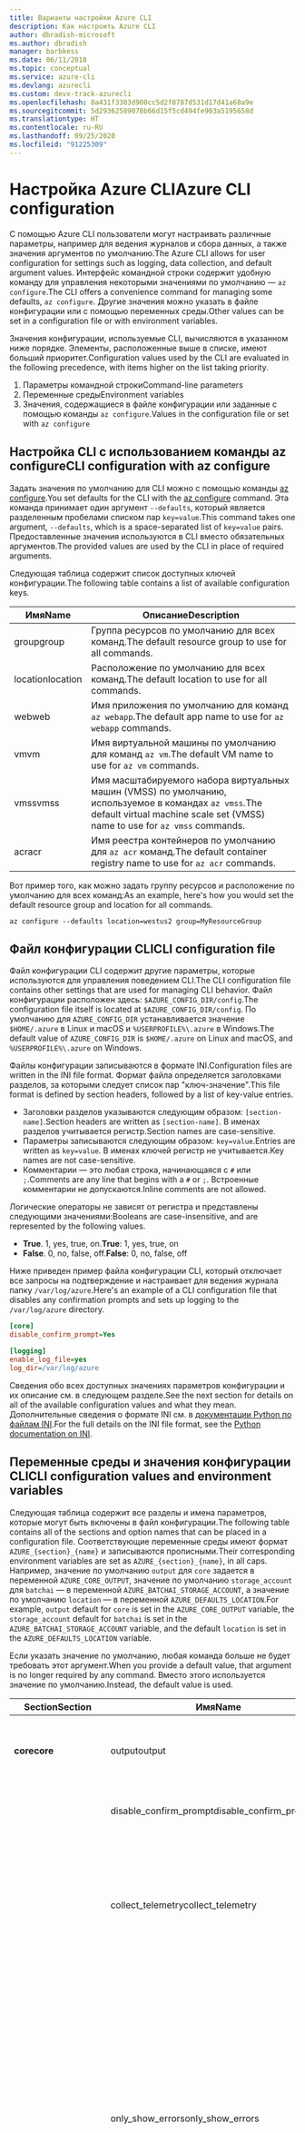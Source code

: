 ```yaml
---
title: Варианты настройки Azure CLI
description: Как настроить Azure CLI
author: dbradish-microsoft
ms.author: dbradish
manager: barbkess
ms.date: 06/11/2018
ms.topic: conceptual
ms.service: azure-cli
ms.devlang: azurecli
ms.custom: devx-track-azurecli
ms.openlocfilehash: 8a431f3303d900cc5d2f8787d531d17d41a68a9e
ms.sourcegitcommit: 5d29362589078b66d15f5cd494fe903a5195658d
ms.translationtype: HT
ms.contentlocale: ru-RU
ms.lasthandoff: 09/25/2020
ms.locfileid: "91225309"
---
```

# <a name="azure-cli-configuration"></a><span data-ttu-id="ae0c4-103">Настройка Azure CLI</span><span class="sxs-lookup"><span data-stu-id="ae0c4-103">Azure CLI configuration</span></span>

<span data-ttu-id="ae0c4-104">С помощью Azure CLI пользователи могут настраивать различные параметры, например для ведения журналов и сбора данных, а также значения аргументов по умолчанию.</span><span class="sxs-lookup"><span data-stu-id="ae0c4-104">The Azure CLI allows for user configuration for settings such as logging, data collection, and default argument values.</span></span>
<span data-ttu-id="ae0c4-105">Интерфейс командной строки содержит удобную команду для управления некоторыми значениями по умолчанию — `az configure`.</span><span class="sxs-lookup"><span data-stu-id="ae0c4-105">The CLI offers a convenience command for managing some defaults, `az configure`.</span></span> <span data-ttu-id="ae0c4-106">Другие значения можно указать в файле конфигурации или с помощью переменных среды.</span><span class="sxs-lookup"><span data-stu-id="ae0c4-106">Other values can be set in a configuration file or with environment variables.</span></span>

<span data-ttu-id="ae0c4-107">Значения конфигурации, используемые CLI, вычисляются в указанном ниже порядке. Элементы, расположенные выше в списке, имеют больший приоритет.</span><span class="sxs-lookup"><span data-stu-id="ae0c4-107">Configuration values used by the CLI are evaluated in the following precedence, with items higher on the list taking priority.</span></span>

1. <span data-ttu-id="ae0c4-108">Параметры командной строки</span><span class="sxs-lookup"><span data-stu-id="ae0c4-108">Command-line parameters</span></span>
2. <span data-ttu-id="ae0c4-109">Переменные среды</span><span class="sxs-lookup"><span data-stu-id="ae0c4-109">Environment variables</span></span>
3. <span data-ttu-id="ae0c4-110">Значения, содержащиеся в файле конфигурации или заданные с помощью команды `az configure`.</span><span class="sxs-lookup"><span data-stu-id="ae0c4-110">Values in the configuration file or set with `az configure`</span></span>

## <a name="cli-configuration-with-az-configure"></a><span data-ttu-id="ae0c4-111">Настройка CLI с использованием команды az configure</span><span class="sxs-lookup"><span data-stu-id="ae0c4-111">CLI configuration with az configure</span></span>

<span data-ttu-id="ae0c4-112">Задать значения по умолчанию для CLI можно с помощью команды [az configure](/cli/azure/reference-index#az-configure).</span><span class="sxs-lookup"><span data-stu-id="ae0c4-112">You set defaults for the CLI with the [az configure](/cli/azure/reference-index#az-configure) command.</span></span>
<span data-ttu-id="ae0c4-113">Эта команда принимает один аргумент `--defaults`, который является разделенным пробелами списком пар `key=value`.</span><span class="sxs-lookup"><span data-stu-id="ae0c4-113">This command takes one argument, `--defaults`, which is a space-separated list of `key=value` pairs.</span></span> <span data-ttu-id="ae0c4-114">Предоставленные значения используются в CLI вместо обязательных аргументов.</span><span class="sxs-lookup"><span data-stu-id="ae0c4-114">The provided values are used by the CLI in place of required arguments.</span></span>

<span data-ttu-id="ae0c4-115">Следующая таблица содержит список доступных ключей конфигурации.</span><span class="sxs-lookup"><span data-stu-id="ae0c4-115">The following table contains a list of available configuration keys.</span></span>

| <span data-ttu-id="ae0c4-116">Имя</span><span class="sxs-lookup"><span data-stu-id="ae0c4-116">Name</span></span> | <span data-ttu-id="ae0c4-117">Описание</span><span class="sxs-lookup"><span data-stu-id="ae0c4-117">Description</span></span> |
|------|-------------|
| <span data-ttu-id="ae0c4-118">group</span><span class="sxs-lookup"><span data-stu-id="ae0c4-118">group</span></span> | <span data-ttu-id="ae0c4-119">Группа ресурсов по умолчанию для всех команд.</span><span class="sxs-lookup"><span data-stu-id="ae0c4-119">The default resource group to use for all commands.</span></span> |
| <span data-ttu-id="ae0c4-120">location</span><span class="sxs-lookup"><span data-stu-id="ae0c4-120">location</span></span> | <span data-ttu-id="ae0c4-121">Расположение по умолчанию для всех команд.</span><span class="sxs-lookup"><span data-stu-id="ae0c4-121">The default location to use for all commands.</span></span> |
| <span data-ttu-id="ae0c4-122">web</span><span class="sxs-lookup"><span data-stu-id="ae0c4-122">web</span></span> | <span data-ttu-id="ae0c4-123">Имя приложения по умолчанию для команд `az webapp`.</span><span class="sxs-lookup"><span data-stu-id="ae0c4-123">The default app name to use for `az webapp` commands.</span></span> |
| <span data-ttu-id="ae0c4-124">vm</span><span class="sxs-lookup"><span data-stu-id="ae0c4-124">vm</span></span> | <span data-ttu-id="ae0c4-125">Имя виртуальной машины по умолчанию для команд `az vm`.</span><span class="sxs-lookup"><span data-stu-id="ae0c4-125">The default VM name to use for `az vm` commands.</span></span> |
| <span data-ttu-id="ae0c4-126">vmss</span><span class="sxs-lookup"><span data-stu-id="ae0c4-126">vmss</span></span> | <span data-ttu-id="ae0c4-127">Имя масштабируемого набора виртуальных машин (VMSS) по умолчанию, используемое в командах `az vmss`.</span><span class="sxs-lookup"><span data-stu-id="ae0c4-127">The default virtual machine scale set (VMSS) name to use for  `az vmss` commands.</span></span> |
| <span data-ttu-id="ae0c4-128">acr</span><span class="sxs-lookup"><span data-stu-id="ae0c4-128">acr</span></span> | <span data-ttu-id="ae0c4-129">Имя реестра контейнеров по умолчанию для `az acr` команд.</span><span class="sxs-lookup"><span data-stu-id="ae0c4-129">The default container registry name to use for `az acr` commands.</span></span> |

<span data-ttu-id="ae0c4-130">Вот пример того, как можно задать группу ресурсов и расположение по умолчанию для всех команд:</span><span class="sxs-lookup"><span data-stu-id="ae0c4-130">As an example, here's how you would set the default resource group and location for all commands.</span></span>

```azurecli-interactive
az configure --defaults location=westus2 group=MyResourceGroup
```

## <a name="cli-configuration-file"></a><span data-ttu-id="ae0c4-131">Файл конфигурации CLI</span><span class="sxs-lookup"><span data-stu-id="ae0c4-131">CLI configuration file</span></span>

<span data-ttu-id="ae0c4-132">Файл конфигурации CLI содержит другие параметры, которые используются для управления поведением CLI.</span><span class="sxs-lookup"><span data-stu-id="ae0c4-132">The CLI configuration file contains other settings that are used for managing CLI behavior.</span></span> <span data-ttu-id="ae0c4-133">Файл конфигурации расположен здесь: `$AZURE_CONFIG_DIR/config`.</span><span class="sxs-lookup"><span data-stu-id="ae0c4-133">The configuration file itself is located at `$AZURE_CONFIG_DIR/config`.</span></span> <span data-ttu-id="ae0c4-134">По умолчанию для `AZURE_CONFIG_DIR` устанавливается значение `$HOME/.azure` в Linux и macOS и `%USERPROFILE%\.azure` в Windows.</span><span class="sxs-lookup"><span data-stu-id="ae0c4-134">The default value of `AZURE_CONFIG_DIR` is `$HOME/.azure` on Linux and macOS, and `%USERPROFILE%\.azure` on Windows.</span></span>

<span data-ttu-id="ae0c4-135">Файлы конфигурации записываются в формате INI.</span><span class="sxs-lookup"><span data-stu-id="ae0c4-135">Configuration files are written in the INI file format.</span></span> <span data-ttu-id="ae0c4-136">Формат файла определяется заголовками разделов, за которыми следует список пар "ключ-значение".</span><span class="sxs-lookup"><span data-stu-id="ae0c4-136">This file format is defined by section headers, followed by a list of key-value entries.</span></span>

* <span data-ttu-id="ae0c4-137">Заголовки разделов указываются следующим образом: `[section-name]`.</span><span class="sxs-lookup"><span data-stu-id="ae0c4-137">Section headers are written as `[section-name]`.</span></span> <span data-ttu-id="ae0c4-138">В именах разделов учитывается регистр.</span><span class="sxs-lookup"><span data-stu-id="ae0c4-138">Section names are case-sensitive.</span></span>
* <span data-ttu-id="ae0c4-139">Параметры записываются следующим образом: `key=value`.</span><span class="sxs-lookup"><span data-stu-id="ae0c4-139">Entries are written as `key=value`.</span></span> <span data-ttu-id="ae0c4-140">В именах ключей регистр не учитывается.</span><span class="sxs-lookup"><span data-stu-id="ae0c4-140">Key names are not case-sensitive.</span></span>
* <span data-ttu-id="ae0c4-141">Комментарии — это любая строка, начинающаяся с `#` или `;`.</span><span class="sxs-lookup"><span data-stu-id="ae0c4-141">Comments are any line that begins with a `#` or `;`.</span></span> <span data-ttu-id="ae0c4-142">Встроенные комментарии не допускаются.</span><span class="sxs-lookup"><span data-stu-id="ae0c4-142">Inline comments are not allowed.</span></span>

<span data-ttu-id="ae0c4-143">Логические операторы не зависят от регистра и представлены следующими значениями:</span><span class="sxs-lookup"><span data-stu-id="ae0c4-143">Booleans are case-insensitive, and are represented by the following values.</span></span>

* <span data-ttu-id="ae0c4-144">__True__. 1, yes, true, on.</span><span class="sxs-lookup"><span data-stu-id="ae0c4-144">__True__: 1, yes, true, on</span></span>
* <span data-ttu-id="ae0c4-145">__False__. 0, no, false, off.</span><span class="sxs-lookup"><span data-stu-id="ae0c4-145">__False__: 0, no, false, off</span></span>

<span data-ttu-id="ae0c4-146">Ниже приведен пример файла конфигурации CLI, который отключает все запросы на подтверждение и настраивает для ведения журнала папку `/var/log/azure`.</span><span class="sxs-lookup"><span data-stu-id="ae0c4-146">Here's an example of a CLI configuration file that disables any confirmation prompts and sets up logging to the `/var/log/azure` directory.</span></span>

```ini
[core]
disable_confirm_prompt=Yes

[logging]
enable_log_file=yes
log_dir=/var/log/azure
```

<span data-ttu-id="ae0c4-147">Сведения обо всех доступных значениях параметров конфигурации и их описание см. в следующем разделе.</span><span class="sxs-lookup"><span data-stu-id="ae0c4-147">See the next section for details on all of the available configuration values and what they mean.</span></span> <span data-ttu-id="ae0c4-148">Дополнительные сведения о формате INI см. в [документации Python по файлам INI](https://docs.python.org/3/library/configparser.html#supported-ini-file-structure).</span><span class="sxs-lookup"><span data-stu-id="ae0c4-148">For the full details on the INI file format, see the [Python documentation on INI](https://docs.python.org/3/library/configparser.html#supported-ini-file-structure).</span></span>

## <a name="cli-configuration-values-and-environment-variables"></a><span data-ttu-id="ae0c4-149">Переменные среды и значения конфигурации CLI</span><span class="sxs-lookup"><span data-stu-id="ae0c4-149">CLI configuration values and environment variables</span></span>

<span data-ttu-id="ae0c4-150">Следующая таблица содержит все разделы и имена параметров, которые могут быть включены в файл конфигурации.</span><span class="sxs-lookup"><span data-stu-id="ae0c4-150">The following table contains all of the sections and option names that can be placed in a configuration file.</span></span> <span data-ttu-id="ae0c4-151">Соответствующие переменные среды имеют формат `AZURE_{section}_{name}` и записываются прописными.</span><span class="sxs-lookup"><span data-stu-id="ae0c4-151">Their corresponding environment variables are set as `AZURE_{section}_{name}`, in all caps.</span></span> <span data-ttu-id="ae0c4-152">Например, значение по умолчанию `output` для `core` задается в переменной `AZURE_CORE_OUTPUT`, значение по умолчанию `storage_account` для `batchai` — в переменной `AZURE_BATCHAI_STORAGE_ACCOUNT`, а значение по умолчанию `location` — в переменной `AZURE_DEFAULTS_LOCATION`.</span><span class="sxs-lookup"><span data-stu-id="ae0c4-152">For example, `output` default for `core` is set in the `AZURE_CORE_OUTPUT` variable, the `storage_account` default for `batchai` is set in the `AZURE_BATCHAI_STORAGE_ACCOUNT` variable, and the default `location` is set in the `AZURE_DEFAULTS_LOCATION` variable.</span></span>

<span data-ttu-id="ae0c4-153">Если указать значение по умолчанию, любая команда больше не будет требовать этот аргумент.</span><span class="sxs-lookup"><span data-stu-id="ae0c4-153">When you provide a default value, that argument is no longer required by any command.</span></span> <span data-ttu-id="ae0c4-154">Вместо этого используется значение по умолчанию.</span><span class="sxs-lookup"><span data-stu-id="ae0c4-154">Instead, the default value is used.</span></span>

| <span data-ttu-id="ae0c4-155">Section</span><span class="sxs-lookup"><span data-stu-id="ae0c4-155">Section</span></span> | <span data-ttu-id="ae0c4-156">Имя</span><span class="sxs-lookup"><span data-stu-id="ae0c4-156">Name</span></span>      | <span data-ttu-id="ae0c4-157">Тип</span><span class="sxs-lookup"><span data-stu-id="ae0c4-157">Type</span></span> | <span data-ttu-id="ae0c4-158">Описание</span><span class="sxs-lookup"><span data-stu-id="ae0c4-158">Description</span></span>|
|---------|-----------|------|------------|
| <span data-ttu-id="ae0c4-159">__core__</span><span class="sxs-lookup"><span data-stu-id="ae0c4-159">__core__</span></span> | <span data-ttu-id="ae0c4-160">output</span><span class="sxs-lookup"><span data-stu-id="ae0c4-160">output</span></span> | <span data-ttu-id="ae0c4-161">строка</span><span class="sxs-lookup"><span data-stu-id="ae0c4-161">string</span></span> | <span data-ttu-id="ae0c4-162">Формат вывода по умолчанию.</span><span class="sxs-lookup"><span data-stu-id="ae0c4-162">The default output format.</span></span> <span data-ttu-id="ae0c4-163">Может иметь значение `json`, `jsonc`, `tsv` или `table`.</span><span class="sxs-lookup"><span data-stu-id="ae0c4-163">Can be one of `json`, `jsonc`, `tsv`, or `table`.</span></span> |
| | <span data-ttu-id="ae0c4-164">disable\_confirm\_prompt</span><span class="sxs-lookup"><span data-stu-id="ae0c4-164">disable\_confirm\_prompt</span></span> | <span data-ttu-id="ae0c4-165">Логическое</span><span class="sxs-lookup"><span data-stu-id="ae0c4-165">boolean</span></span> | <span data-ttu-id="ae0c4-166">Включает и отключает запросы на подтверждение.</span><span class="sxs-lookup"><span data-stu-id="ae0c4-166">Turn confirmation prompts on/off.</span></span> |
| | <span data-ttu-id="ae0c4-167">collect\_telemetry</span><span class="sxs-lookup"><span data-stu-id="ae0c4-167">collect\_telemetry</span></span> | <span data-ttu-id="ae0c4-168">Логическое</span><span class="sxs-lookup"><span data-stu-id="ae0c4-168">boolean</span></span> | <span data-ttu-id="ae0c4-169">Разрешает корпорации Майкрософт собирать анонимные данные об использовании CLI.</span><span class="sxs-lookup"><span data-stu-id="ae0c4-169">Allow Microsoft to collect anonymous data on the usage of the CLI.</span></span> <span data-ttu-id="ae0c4-170">Сведения о конфиденциальности см. в [лицензии MIT для Azure CLI](https://github.com/Azure/azure-cli/blob/dev/LICENSE).</span><span class="sxs-lookup"><span data-stu-id="ae0c4-170">For privacy information, see the [Azure CLI MIT license](https://github.com/Azure/azure-cli/blob/dev/LICENSE).</span></span> |
| | <span data-ttu-id="ae0c4-171">only\_show\_errors</span><span class="sxs-lookup"><span data-stu-id="ae0c4-171">only\_show\_errors</span></span> | <span data-ttu-id="ae0c4-172">Логическое</span><span class="sxs-lookup"><span data-stu-id="ae0c4-172">boolean</span></span> | <span data-ttu-id="ae0c4-173">Показывает ошибки только при вызове команды.</span><span class="sxs-lookup"><span data-stu-id="ae0c4-173">Only show errors during command invocation.</span></span> <span data-ttu-id="ae0c4-174">Иными словами, в `stderr`будут записываться только ошибки.</span><span class="sxs-lookup"><span data-stu-id="ae0c4-174">In other words, only errors will be written to `stderr`.</span></span> <span data-ttu-id="ae0c4-175">При этом подавляются предупреждения от команд предварительной версии, а также нерекомендуемых и экспериментальных команд.</span><span class="sxs-lookup"><span data-stu-id="ae0c4-175">It suppresses warnings from preview, deprecated and experimental commands.</span></span> <span data-ttu-id="ae0c4-176">Также предоставляется для отдельных команд с параметром `--only-show-errors`.</span><span class="sxs-lookup"><span data-stu-id="ae0c4-176">It is also available for individual commands with the `--only-show-errors` parameter.</span></span> |
| | <span data-ttu-id="ae0c4-177">no\_color</span><span class="sxs-lookup"><span data-stu-id="ae0c4-177">no\_color</span></span> | <span data-ttu-id="ae0c4-178">Логическое</span><span class="sxs-lookup"><span data-stu-id="ae0c4-178">boolean</span></span> | <span data-ttu-id="ae0c4-179">Отключает цвет.</span><span class="sxs-lookup"><span data-stu-id="ae0c4-179">Disable color.</span></span> <span data-ttu-id="ae0c4-180">Сообщения, выделенные цветом, будут иметь префикс `DEBUG`, `INFO`, `WARNING` и `ERROR`.</span><span class="sxs-lookup"><span data-stu-id="ae0c4-180">Originally colored messages will be prefixed with `DEBUG`, `INFO`, `WARNING` and `ERROR`.</span></span> <span data-ttu-id="ae0c4-181">Так устраняется проблема со сторонней библиотекой, при использовании которой цвет терминала нельзя отменить изменения после перенаправления `stdout`.</span><span class="sxs-lookup"><span data-stu-id="ae0c4-181">This bypasses the issue of a third-party library where the terminal's color cannot revert back after a `stdout` redirection.</span></span> |
| <span data-ttu-id="ae0c4-182">__logging__</span><span class="sxs-lookup"><span data-stu-id="ae0c4-182">__logging__</span></span> | <span data-ttu-id="ae0c4-183">enable\_log\_file</span><span class="sxs-lookup"><span data-stu-id="ae0c4-183">enable\_log\_file</span></span> | <span data-ttu-id="ae0c4-184">Логическое</span><span class="sxs-lookup"><span data-stu-id="ae0c4-184">boolean</span></span> | <span data-ttu-id="ae0c4-185">Включение и отключение ведения журнала.</span><span class="sxs-lookup"><span data-stu-id="ae0c4-185">Turn logging on/off.</span></span> |
| | <span data-ttu-id="ae0c4-186">log\_dir</span><span class="sxs-lookup"><span data-stu-id="ae0c4-186">log\_dir</span></span> | <span data-ttu-id="ae0c4-187">строка</span><span class="sxs-lookup"><span data-stu-id="ae0c4-187">string</span></span> | <span data-ttu-id="ae0c4-188">Каталог для записи журналов.</span><span class="sxs-lookup"><span data-stu-id="ae0c4-188">The directory to write logs to.</span></span> <span data-ttu-id="ae0c4-189">По умолчанию это значение равно `${AZURE_CONFIG_DIR}/logs`.</span><span class="sxs-lookup"><span data-stu-id="ae0c4-189">By default this value is `${AZURE_CONFIG_DIR}/logs`.</span></span> |
| <span data-ttu-id="ae0c4-190">__defaults__</span><span class="sxs-lookup"><span data-stu-id="ae0c4-190">__defaults__</span></span> | <span data-ttu-id="ae0c4-191">group</span><span class="sxs-lookup"><span data-stu-id="ae0c4-191">group</span></span> | <span data-ttu-id="ae0c4-192">строка</span><span class="sxs-lookup"><span data-stu-id="ae0c4-192">string</span></span> | <span data-ttu-id="ae0c4-193">Группа ресурсов по умолчанию для всех команд.</span><span class="sxs-lookup"><span data-stu-id="ae0c4-193">The default resource group to use for all commands.</span></span> |
| | <span data-ttu-id="ae0c4-194">location</span><span class="sxs-lookup"><span data-stu-id="ae0c4-194">location</span></span> | <span data-ttu-id="ae0c4-195">строка</span><span class="sxs-lookup"><span data-stu-id="ae0c4-195">string</span></span> | <span data-ttu-id="ae0c4-196">Расположение по умолчанию для всех команд.</span><span class="sxs-lookup"><span data-stu-id="ae0c4-196">The default location to use for all commands.</span></span> |
| <span data-ttu-id="ae0c4-197">__storage__</span><span class="sxs-lookup"><span data-stu-id="ae0c4-197">__storage__</span></span> | <span data-ttu-id="ae0c4-198">connection\_string</span><span class="sxs-lookup"><span data-stu-id="ae0c4-198">connection\_string</span></span> | <span data-ttu-id="ae0c4-199">строка</span><span class="sxs-lookup"><span data-stu-id="ae0c4-199">string</span></span> | <span data-ttu-id="ae0c4-200">Строка подключения по умолчанию для команд `az storage`.</span><span class="sxs-lookup"><span data-stu-id="ae0c4-200">The default connection string to use for `az storage` commands.</span></span> |
| | <span data-ttu-id="ae0c4-201">account</span><span class="sxs-lookup"><span data-stu-id="ae0c4-201">account</span></span> | <span data-ttu-id="ae0c4-202">строка</span><span class="sxs-lookup"><span data-stu-id="ae0c4-202">string</span></span> | <span data-ttu-id="ae0c4-203">Имя учетной записи по умолчанию для команд `az storage`.</span><span class="sxs-lookup"><span data-stu-id="ae0c4-203">The default account name to use for `az storage` commands.</span></span> |
| | <span data-ttu-id="ae0c4-204">ключ</span><span class="sxs-lookup"><span data-stu-id="ae0c4-204">key</span></span> | <span data-ttu-id="ae0c4-205">строка</span><span class="sxs-lookup"><span data-stu-id="ae0c4-205">string</span></span> | <span data-ttu-id="ae0c4-206">Ключ учетной записи по умолчанию для команд `az storage`.</span><span class="sxs-lookup"><span data-stu-id="ae0c4-206">The default account key to use for `az storage` commands.</span></span> |
| | <span data-ttu-id="ae0c4-207">sas\_token</span><span class="sxs-lookup"><span data-stu-id="ae0c4-207">sas\_token</span></span> | <span data-ttu-id="ae0c4-208">строка</span><span class="sxs-lookup"><span data-stu-id="ae0c4-208">string</span></span> | <span data-ttu-id="ae0c4-209">Токен SAS по умолчанию для команд `az storage`.</span><span class="sxs-lookup"><span data-stu-id="ae0c4-209">The default SAS token to use for `az storage` commands.</span></span> |
| <span data-ttu-id="ae0c4-210">__batchai__</span><span class="sxs-lookup"><span data-stu-id="ae0c4-210">__batchai__</span></span> | <span data-ttu-id="ae0c4-211">storage\_account</span><span class="sxs-lookup"><span data-stu-id="ae0c4-211">storage\_account</span></span> | <span data-ttu-id="ae0c4-212">строка</span><span class="sxs-lookup"><span data-stu-id="ae0c4-212">string</span></span> | <span data-ttu-id="ae0c4-213">Учетная запись хранения по умолчанию для команд `az batchai`.</span><span class="sxs-lookup"><span data-stu-id="ae0c4-213">The default storage account to use for `az batchai` commands.</span></span> |
| | <span data-ttu-id="ae0c4-214">storage\_key</span><span class="sxs-lookup"><span data-stu-id="ae0c4-214">storage\_key</span></span> | <span data-ttu-id="ae0c4-215">строка</span><span class="sxs-lookup"><span data-stu-id="ae0c4-215">string</span></span> | <span data-ttu-id="ae0c4-216">Ключ к хранилищу данных по умолчанию для команд `az batchai`.</span><span class="sxs-lookup"><span data-stu-id="ae0c4-216">The default storage key to use for `az batchai` commands.</span></span> |
| <span data-ttu-id="ae0c4-217">__batch__</span><span class="sxs-lookup"><span data-stu-id="ae0c4-217">__batch__</span></span> | <span data-ttu-id="ae0c4-218">account</span><span class="sxs-lookup"><span data-stu-id="ae0c4-218">account</span></span> | <span data-ttu-id="ae0c4-219">строка</span><span class="sxs-lookup"><span data-stu-id="ae0c4-219">string</span></span> | <span data-ttu-id="ae0c4-220">Учетная запись пакетной службы по умолчанию для команд `az batch`.</span><span class="sxs-lookup"><span data-stu-id="ae0c4-220">The default Azure Batch account name to use for `az batch` commands.</span></span> |
| | <span data-ttu-id="ae0c4-221">access\_key</span><span class="sxs-lookup"><span data-stu-id="ae0c4-221">access\_key</span></span> | <span data-ttu-id="ae0c4-222">строка</span><span class="sxs-lookup"><span data-stu-id="ae0c4-222">string</span></span> | <span data-ttu-id="ae0c4-223">Ключ доступа по умолчанию для команд `az batch`.</span><span class="sxs-lookup"><span data-stu-id="ae0c4-223">The default access key to use for `az batch` commands.</span></span> <span data-ttu-id="ae0c4-224">Используется только с авторизацией `aad`.</span><span class="sxs-lookup"><span data-stu-id="ae0c4-224">Only used with `aad` authorization.</span></span> |
| | <span data-ttu-id="ae0c4-225">endpoint</span><span class="sxs-lookup"><span data-stu-id="ae0c4-225">endpoint</span></span> | <span data-ttu-id="ae0c4-226">строка</span><span class="sxs-lookup"><span data-stu-id="ae0c4-226">string</span></span> | <span data-ttu-id="ae0c4-227">Конечная точка по умолчанию для подключения для команд `az batch`.</span><span class="sxs-lookup"><span data-stu-id="ae0c4-227">The default endpoint to connect to for `az batch` commands.</span></span> |
| | <span data-ttu-id="ae0c4-228">auth\_mode</span><span class="sxs-lookup"><span data-stu-id="ae0c4-228">auth\_mode</span></span> | <span data-ttu-id="ae0c4-229">строка</span><span class="sxs-lookup"><span data-stu-id="ae0c4-229">string</span></span> | <span data-ttu-id="ae0c4-230">Режим авторизации для команд `az batch`.</span><span class="sxs-lookup"><span data-stu-id="ae0c4-230">The authorization mode to use for `az batch` commands.</span></span> <span data-ttu-id="ae0c4-231">Может иметь значение `shared_key` или `aad`.</span><span class="sxs-lookup"><span data-stu-id="ae0c4-231">Can be `shared_key` or `aad`.</span></span> |
| <span data-ttu-id="ae0c4-232">__cloud__</span><span class="sxs-lookup"><span data-stu-id="ae0c4-232">__cloud__</span></span> | <span data-ttu-id="ae0c4-233">name</span><span class="sxs-lookup"><span data-stu-id="ae0c4-233">name</span></span> | <span data-ttu-id="ae0c4-234">строка</span><span class="sxs-lookup"><span data-stu-id="ae0c4-234">string</span></span> | <span data-ttu-id="ae0c4-235">Облако по умолчанию для всех команд `az`.</span><span class="sxs-lookup"><span data-stu-id="ae0c4-235">The default cloud for all `az` commands.</span></span>  <span data-ttu-id="ae0c4-236">Допустимые значения — `AzureCloud` (по умолчанию), `AzureChinaCloud`, `AzureUSGovernment` и `AzureGermanCloud`.</span><span class="sxs-lookup"><span data-stu-id="ae0c4-236">The possible values are  `AzureCloud` (default), `AzureChinaCloud`, `AzureUSGovernment`, `AzureGermanCloud`.</span></span> <span data-ttu-id="ae0c4-237">Чтобы изменить облака, можно использовать команду `az cloud set –name`.</span><span class="sxs-lookup"><span data-stu-id="ae0c4-237">To change clouds, you can use the `az cloud set –name` command.</span></span>  <span data-ttu-id="ae0c4-238">Пример см. в статье [Выбор облаков с помощью Azure CLI](manage-clouds-azure-cli.md).</span><span class="sxs-lookup"><span data-stu-id="ae0c4-238">For an example, see [Manage Clouds with the Azure CLI](manage-clouds-azure-cli.md).</span></span> |
| <span data-ttu-id="ae0c4-239">__extension__</span><span class="sxs-lookup"><span data-stu-id="ae0c4-239">__extension__</span></span> | <span data-ttu-id="ae0c4-240">use_dynamic_install</span><span class="sxs-lookup"><span data-stu-id="ae0c4-240">use_dynamic_install</span></span> | <span data-ttu-id="ae0c4-241">строка</span><span class="sxs-lookup"><span data-stu-id="ae0c4-241">string</span></span> | <span data-ttu-id="ae0c4-242">Установите расширение, если оно не было добавлено при выполнении команды.</span><span class="sxs-lookup"><span data-stu-id="ae0c4-242">Install an extension if it's not added yet when running a command from it.</span></span> <span data-ttu-id="ae0c4-243">Допустимые значения — `no` (по умолчанию), `yes_prompt`, `yes_without_prompt`.</span><span class="sxs-lookup"><span data-stu-id="ae0c4-243">The possible values are `no` (default), `yes_prompt`, `yes_without_prompt`.</span></span> |
| | <span data-ttu-id="ae0c4-244">run_after_dynamic_install</span><span class="sxs-lookup"><span data-stu-id="ae0c4-244">run_after_dynamic_install</span></span> | <span data-ttu-id="ae0c4-245">Логическое</span><span class="sxs-lookup"><span data-stu-id="ae0c4-245">boolean</span></span> | <span data-ttu-id="ae0c4-246">Продолжайте выполнять команду при динамической установке расширения.</span><span class="sxs-lookup"><span data-stu-id="ae0c4-246">Continue to run the command when an extension is dynamically installed for it.</span></span> <span data-ttu-id="ae0c4-247">Значение по умолчанию — `False`.</span><span class="sxs-lookup"><span data-stu-id="ae0c4-247">Default is `False`.</span></span> |

> [!NOTE]
> <span data-ttu-id="ae0c4-248">В файле конфигурации могут быть и другие значения, но управление ими осуществляется непосредственно с помощью команд CLI, включая `az configure`.</span><span class="sxs-lookup"><span data-stu-id="ae0c4-248">You may see other values in your configuration file, but these are managed directly through CLI commands, including `az configure`.</span></span> <span data-ttu-id="ae0c4-249">Самостоятельно изменить можно только значения, перечисленные в таблице выше.</span><span class="sxs-lookup"><span data-stu-id="ae0c4-249">The ones listed in the table above are the only values you should change yourself.</span></span>